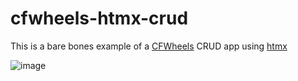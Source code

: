 # cfwheels-htmx-crud

This is a bare bones example of a [CFWheels](https://www.cfwheels.org) CRUD app using [htmx](https://www.htmx.org)

![image](https://user-images.githubusercontent.com/1092563/176326581-11c318e4-4992-4fa3-afb6-f61113497184.png)
